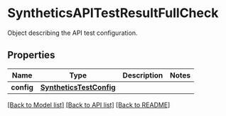 # SyntheticsAPITestResultFullCheck

Object describing the API test configuration.

## Properties

| Name       | Type                                                | Description | Notes |
| ---------- | --------------------------------------------------- | ----------- | ----- |
| **config** | [**SyntheticsTestConfig**](SyntheticsTestConfig.md) |             |

[[Back to Model list]](README.md#documentation-for-models) [[Back to API list]](README.md#documentation-for-api-endpoints) [[Back to README]](README.md)
